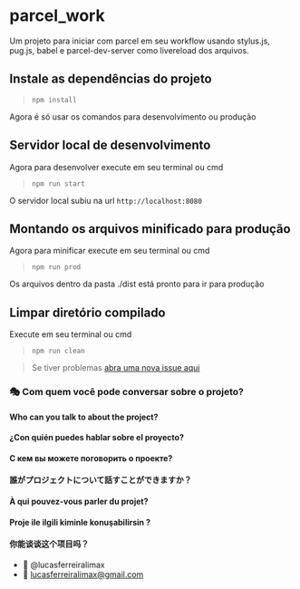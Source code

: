 # parcel_work

Um projeto para iniciar com parcel em seu workflow usando stylus.js, pug.js, babel e parcel-dev-server como livereload dos arquivos.

## Instale as dependências do projeto

> `npm install`

Agora é só usar os comandos para desenvolvimento ou produção

## Servidor local de desenvolvimento
Agora para desenvolver execute em seu terminal ou cmd

> `npm run start`

O servidor local subiu na url `http://localhost:8080`

## Montando os arquivos minificado para produção
Agora para minificar execute em seu terminal ou cmd

> `npm run prod`

Os arquivos dentro da pasta ./dist está pronto para ir para produção

## Limpar diretório compilado
Execute em seu terminal ou cmd

> `npm run clean`

> Se tiver problemas [abra uma nova issue aqui](https://github.com/lucasferreiralimax/parcel_work/issues/new)

### :performing_arts: Com quem você pode conversar sobre o projeto?
#### Who can you talk to about the project?
#### ¿Con quién puedes hablar sobre el proyecto?
#### С кем вы можете поговорить о проекте?
#### 誰がプロジェクトについて話すことができますか？
#### À qui pouvez-vous parler du projet?
#### Proje ile ilgili kiminle konuşabilirsin ?
#### 你能谈谈这个项目吗？

* :ghost: @lucasferreiralimax
* :email: lucasferreiralimax@gmail.com
